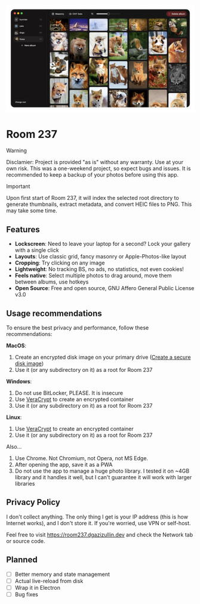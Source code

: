 ![Room 237](assets/preview.png)

# Room 237

> [!WARNING]
> Disclamier: Project is provided "as is" without any warranty. Use at your own risk. This was a one-weekend project, so expect bugs and issues. It is recommended to keep a backup of your photos before using this app.

> [!IMPORTANT]
> Upon first start of Room 237, it will index the selected root directory to generate thumbnails, extract metadata, and convert HEIC files to PNG. This may take some time.

## Features

- **Lockscreen**: Need to leave your laptop for a second? Lock your gallery with a single click
- **Layouts**: Use classic grid, fancy masonry or Apple-Photos-like layout
- **Cropping**: Try clicking on any image
- **Lightweight**: No tracking BS, no ads, no statistics, not even cookies!
- **Feels native**: Select multiple photos to drag around, move them between albums, use hotkeys
- **Open Source**: Free and open source, GNU Affero General Public License v3.0

## Usage recommendations

To ensure the best privacy and performance, follow these recommendations:  

**MacOS**: 

1. Create an encrypted disk image on your primary drive ([Create a secure disk image](https://support.apple.com/et-ee/guide/disk-utility/dskutl11888/mac))
2. Use it (or any subdirectory on it) as a root for Room 237

**Windows**:

1. Do not use BitLocker, PLEASE. It is insecure
2. Use [VeraCrypt](https://www.veracrypt.fr/en/Home.html) to create an encrypted container
3. Use it (or any subdirectory on it) as a root for Room 237

**Linux**:

1. Use [VeraCrypt](https://www.veracrypt.fr/en/Home.html) to create an encrypted container
2. Use it (or any subdirectory on it) as a root for Room 237

Also...
1. Use Chrome. Not Chromium, not Opera, not MS Edge.
2. After opening the app, save it as a PWA
3. Do not use the app to manage a huge photo library. I tested it on ~4GB library and it handles it well, but I can't guarantee it will work with larger libraries

## Privacy Policy

I don't collect anything. The only thing I get is your IP address (this is how Internet works), and I don't store it. If you're worried, use VPN or self-host.

Feel free to visit https://room237.dgazizullin.dev and check the Network tab or source code.

## Planned

- [ ] Better memory and state management
- [ ] Actual live-reload from disk
- [ ] Wrap it in Electron
- [ ] Bug fixes
